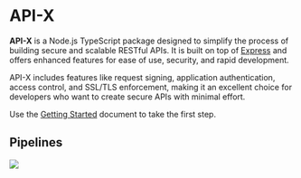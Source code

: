 # API-X

**API-X** is a Node.js TypeScript package designed to simplify the process of building secure and scalable RESTful APIs. It is built on top of [Express](https://expressjs.com/) and offers enhanced features for ease of use, security, and rapid development.

API-X includes features like request signing, application authentication, access control, and SSL/TLS enforcement, making it an excellent choice for developers who want to create secure APIs with minimal effort.

Use the [Getting Started](./documentation/Getting_Started.md) document to take the first step.

## Pipelines
<a href="#">
<img src="https://pipelines.evoluti.us/app/rest/builds/buildType:(id:ApiXNodeJS_Build)/statusIcon"/>
</a>
